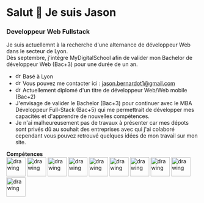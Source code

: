 # **Salut 👋 Je suis Jason**
### Developpeur Web Fullstack

Je suis actuellemnt à la recherche d'une alternance de développeur Web dans le secteur de Lyon.  
Dès septembre, j'intègre MyDigitalSchool afin de valider mon Bachelor de développeur Web (Bac+3) pour une durée de un an.

- <img src="https://github.com/JsBernardot/JsBernardot/assets/123375400/e53286c0-ef12-4035-bd3e-6b6582b5ebe1" alt="drawing" width="15"/>  Basé à Lyon
- <img src="https://github.com/JsBernardot/JsBernardot/assets/123375400/b3a916c3-b756-4fc0-abb0-759f8ebbd9b6" alt="drawing" width="15"/>  Vous pouvez me contacter ici : jason.bernardot1@gmail.com
- <img src="https://github.com/JsBernardot/JsBernardot/assets/123375400/5a8f8c14-0b0c-49eb-920f-c1089a97bf6c" alt="drawing" width="15"/> Actuellement diplomé d'un titre de développeur Web/Web mobile (Bac+2) 
- J'envisage de valider le Bachelor (Bac+3) pour continuer avec le MBA Développeur Full-Stack (Bac+5) qui me permettrait de développer mes capacités et d'apprendre de nouvelles compétences.
- Je n'ai malheureusement pas de travaux à présenter car mes dépots sont privés dû au souhait des entreprises avec qui j'ai colaboré cependant vous pouvez retrouvé quelques idées de mon travail sur mon site.


**Compétences**  
<img src="https://github.com/JsBernardot/JsBernardot/assets/123375400/96c3b9a6-d71c-40eb-b9ea-9fe9d8d24004" alt="drawing" width="50"/>
<img src="https://github.com/JsBernardot/JsBernardot/assets/123375400/eaa4e595-a287-4227-aa7e-0371e2ea25a6" alt="drawing" width="50"/>
<img src="https://github.com/JsBernardot/JsBernardot/assets/123375400/e406f9e7-50ea-43f4-bd5e-c7facde7ddcb" alt="drawing" width="50"/>
<img src="https://github.com/JsBernardot/JsBernardot/assets/123375400/b252a199-f699-4449-a0af-65cf88d5feeb)" alt="drawing" width="50"/>
<img src="https://github.com/JsBernardot/JsBernardot/assets/123375400/3ad48975-59c7-40f2-97e1-0f9c4370d556" alt="drawing" width="50"/>
<img src="https://github.com/JsBernardot/JsBernardot/assets/123375400/e00dd11d-fd14-4ca1-b13e-7c64404645d5" alt="drawing" width="50"/>
<img src="https://github.com/JsBernardot/JsBernardot/assets/123375400/f853b361-b87b-45c1-ad81-a3bfef748b0a" alt="drawing" width="50"/>
<img src="https://github.com/JsBernardot/JsBernardot/assets/123375400/53ba2d98-3a7a-4328-86df-069daa05b885" alt="drawing" width="50"/>
<img src="https://github.com/JsBernardot/JsBernardot/assets/123375400/d63ea6ba-9168-4e96-b476-bf6add419263" alt="drawing" width="50"/>
<img src="https://github.com/JsBernardot/JsBernardot/assets/123375400/1cef44d9-395d-44f4-9a09-220e03dcc209" alt="drawing" width="50"/>

<!--
**JsBernardot/JsBernardot** is a ✨ _special_ ✨ repository because its `README.md` (this file) appears on your GitHub profile.

Here are some ideas to get you started:

- 🔭 I’m currently working on ...
- 🌱 I’m currently learning ...
- 👯 I’m looking to collaborate on ...
- 🤔 I’m looking for help with ...
- 💬 Ask me about ...
- 📫 How to reach me: ...
- 😄 Pronouns: ...
- ⚡ Fun fact: ...
-->
